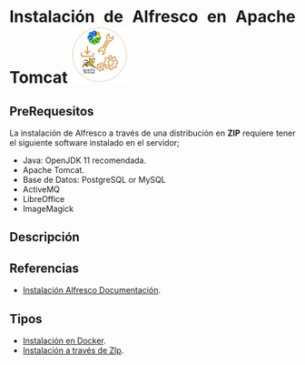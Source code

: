 <div align="justify">

# Instalación de Alfresco en Apache Tomcat <img width="100px" src="../../img/install-zip.png">

## PreRequesitos

La instalación de Alfresco a través de una distribución en __ZIP__ requiere tener el siguiente software instalado en el servidor;
- Java: OpenJDK 11 recomendada.
- Apache Tomcat.
- Base de Datos: PostgreSQL or MySQL
- ActiveMQ
- LibreOffice
- ImageMagick

## Descripción
<!--

En este apartado se describe como hacer la instalación de Alfresco en varios contextos, así como los elementos que participan en dicha instalación. Dado la distintas versiones de Alfresco, me centraré en describir la instalación de __Alfresco 6.2__, ya que se basa en la __SDK 4__ de Alfresco. De este modo la instalación de Alfresco 7, seguirá los mismos pasos ya que se basa en __SDK 4.3__, y los pasos son los mismos con las versiones correctas de __Alfresco Platadorma y Alfresco Share__.
-->

## Referencias

- [Instalación Alfresco Documentación]().


## Tipos
- [Instalación en Docker](install-alfresco-docker).
- [Instalación a través de ZIp](zip).
</div>
